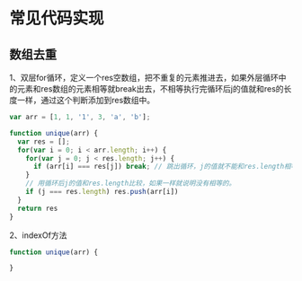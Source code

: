 # 常见代码实现

## 数组去重

1、双层for循环，定义一个res空数组，把不重复的元素推进去，如果外层循环中的元素和res数组的元素相等就break出去，不相等执行完循环后j的值就和res的长度一样，通过这个判断添加到res数组中。
```js
var arr = [1, 1, '1', 3, 'a', 'b'];

function unique(arr) {
  var res = [];
  for(var i = 0; i < arr.length; i++) {
    for(var j = 0; j < res.length; j++) {
      if (arr[i] === res[j]) break; // 跳出循环，j的值就不能和res.length相等了
    }
    // 用循环后j的值和res.length比较，如果一样就说明没有相等的。
    if (j === res.length) res.push(arr[i])
  }
  return res
}
```

2、indexOf方法

```js
function unique(arr) {

}
```